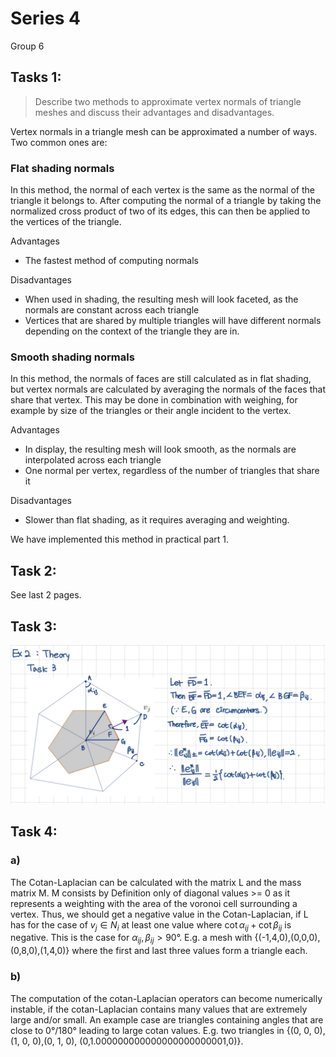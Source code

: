 # Series 4
Group 6

## Tasks 1:
> Describe two methods to approximate vertex normals of triangle meshes and discuss their advantages and disadvantages.

Vertex normals in a triangle mesh can be approximated a number of ways. Two common ones are:
### Flat shading normals
In this method, the normal of each vertex is the same as the normal of the triangle it belongs to. After computing the normal of a triangle by taking the normalized cross product of two of its edges, this can then be applied to the vertices of the triangle.

Advantages
- The fastest method of computing normals
  
Disadvantages
- When used in shading, the resulting mesh will look faceted, as the normals are constant across each triangle
- Vertices that are shared by multiple triangles will have different normals depending on the context of the triangle they are in.

### Smooth shading normals
In this method, the normals of faces are still calculated as in flat shading, but vertex normals are calculated by averaging the normals of the faces that share that vertex. This may be done in combination with weighing, for example by size of the triangles or their angle incident to the vertex.

Advantages
  - In display, the resulting mesh will look smooth, as the normals are interpolated across each triangle
  - One normal per vertex, regardless of the number of triangles that share it

Disadvantages
  - Slower than flat shading, as it requires averaging and weighting.

We have implemented this method in practical part 1.

## Task 2:
See last 2 pages.

## Task 3:
![Alt text](<Task 3.jpg>)


## Task 4:
### a)
The Cotan-Laplacian can be calculated with the matrix L and the mass matrix M. M consists by Definition only of diagonal values >= 0 as it represents a weighting with the area of the voronoi cell surrounding a vertex.
Thus, we should get a negative value in the Cotan-Laplacian, if L has for the case of $v_j \in N_i$ at least one value where $\cot \alpha_{ij}+\cot \beta_{ij}$ is negative. This is the case for $\alpha_{ij},\beta_{ij} > 90°$. E.g. a mesh with {(-1,4,0),(0,0,0),(0,8,0),(1,4,0)} where the first and last three values form a triangle each.


### b)
The computation of the cotan-Laplacian operators can become numerically instable, if the cotan-Laplacian contains many values that are extremely large and/or small. An example case are triangles containing angles that are close to 0°/180° leading to large cotan values. E.g. two triangles in {(0, 0, 0),(1, 0, 0),(0, 1, 0), (0,1.000000000000000000000001,0)}.


